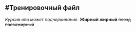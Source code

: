 #Тренировочный файл
----
*Курсив* или _может подчеркивание_.
**Жирный жирный** ~~поезд пассажирный~~